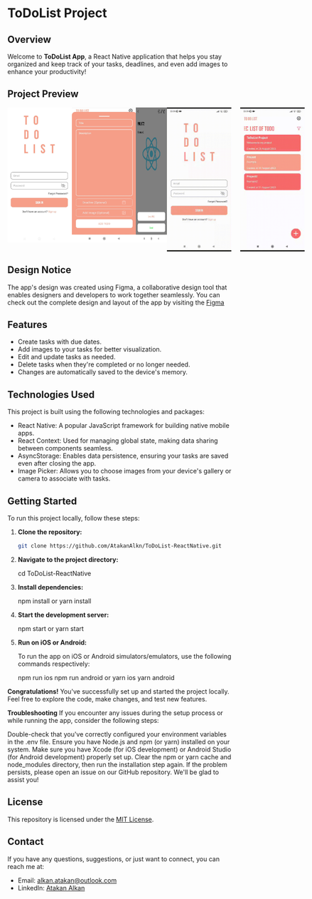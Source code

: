 # ToDoList Project


## Overview

Welcome to **ToDoList App**, a React Native application that helps you stay organized and keep track of your tasks, deadlines, and even add images to enhance your productivity!

## Project Preview

<div style="display: flex; justify-content: center;">
  <div style="display: flex; flex-direction: row; margin-bottom: 20px;">
    <img src="images/h3.jpeg" alt="Login Screen" width="300" style="margin-right: 20px;">
    <img src="images/h1.jpeg" alt="ToDo Screen" width="300">
  </div>
  
  <div style="display: flex; flex-direction: row; margin-bottom: 20px;"> 
    <img src="images/h2.jpeg" alt="Add ToDo Screen" width="300" style="margin-right: 20px;">
    <img src="images/h4.jpeg" alt="Detail Screen" width="300">
  </div>
  
  <div style="display: flex; flex-direction: row; margin-bottom: 20px;">
    <img src="images/h5.jpeg" alt="Detail Delete" width="300">
  </div>
  
  <div style="display: flex; flex-direction: row;">
    <img src="images/m1.gif" alt="GIF" width="300" style="margin-right: 20px;">
    <img src="images/m3.gif" alt="GIF" width="300">
  </div>
</div>


## Design Notice

The app's design was created using Figma, a collaborative design tool that enables designers and developers to work together seamlessly. 
You can check out the complete design and layout of the app by visiting the [Figma](https://www.figma.com/community/file/1052832340031141040)


## Features

- Create tasks with due dates.
- Add images to your tasks for better visualization.
- Edit and update tasks as needed.
- Delete tasks when they're completed or no longer needed.
- Changes are automatically saved to the device's memory.

## Technologies Used

This project is built using the following technologies and packages:

- React Native: A popular JavaScript framework for building native mobile apps.
- React Context: Used for managing global state, making data sharing between components seamless.
- AsyncStorage: Enables data persistence, ensuring your tasks are saved even after closing the app.
- Image Picker: Allows you to choose images from your device's gallery or camera to associate with tasks.

## Getting Started

To run this project locally, follow these steps:

1. **Clone the repository:**

   ```bash
   git clone https://github.com/AtakanAlkn/ToDoList-ReactNative.git

   
2. **Navigate to the project directory:**
   
   cd ToDoList-ReactNative


2. **Install dependencies:**
   
   npm install
   or
   yarn install


3. **Start the development server:**

   npm start
   or
   yarn start

   
4. **Run on iOS or Android:**

   To run the app on iOS or Android simulators/emulators, use the following commands respectively:

   npm run ios
   npm run android
   or
   yarn ios
   yarn android
   
**Congratulations!**
You've successfully set up and started the project locally. Feel free to explore the code, make changes, and test new features.

**Troubleshooting**
If you encounter any issues during the setup process or while running the app, consider the following steps:

Double-check that you've correctly configured your environment variables in the .env file.
Ensure you have Node.js and npm (or yarn) installed on your system.
Make sure you have Xcode (for iOS development) or Android Studio (for Android development) properly set up.
Clear the npm or yarn cache and node_modules directory, then run the installation step again.
If the problem persists, please open an issue on our GitHub repository. We'll be glad to assist you!

## License
This repository is licensed under the [MIT License](LICENSE).

## Contact
If you have any questions, suggestions, or just want to connect, you can reach me at:
- Email: alkan.atakan@outlook.com
- LinkedIn: [Atakan Alkan](https://www.linkedin.com/in/atakanalkn/)



